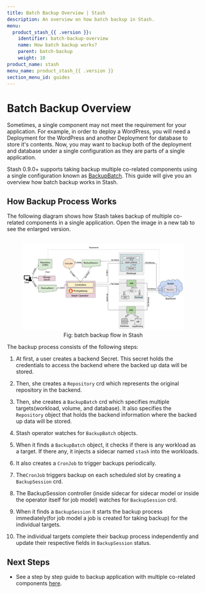 ```yaml
---
title: Batch Backup Overview | Stash
description: An overview on how batch backup in Stash.
menu:
  product_stash_{{ .version }}:
    identifier: batch-backup-overview
    name: How batch backup works?
    parent: batch-backup
    weight: 10
product_name: stash
menu_name: product_stash_{{ .version }}
section_menu_id: guides
---
```


# Batch Backup Overview

Sometimes, a single component may not meet the requirement for your application. For example, in order to deploy a WordPress, you will need a Deployment for the WordPress and another Deployment for database to store it's contents. Now, you may want to backup both of the deployment and database under a single configuration as they are parts of a single application.

Stash 0.9.0+ supports taking backup multiple co-related components using a single configuration known as [BackupBatch](/docs/concepts/crds/backupbatch.md). This guide will give you an overview how batch backup works in Stash.

## How Backup Process Works

The following diagram shows how Stash takes backup of multiple co-related components in a single application. Open the image in a new tab to see the enlarged version.

<figure align="center">
  <img alt="Stash Batch Backup Flow" src="/docs/images/guides/latest/batch-backup/batchbackup_overview.svg">
<figcaption align="center">Fig: batch backup flow in Stash</figcaption>
</figure>

The backup process consists of the following steps:

1. At first, a user creates a backend Secret. This secret holds the credentials to access the backend where the backed up data will be stored.

2. Then, she creates a `Repository` crd which represents the original repository in the backend.

3. Then, she creates a `BackupBatch` crd which specifies multiple targets(workload, volume, and database). It also specifies the `Repository` object that holds the backend information where the backed up data will be stored.

4. Stash operator watches for `BackupBatch` objects.

5. When it finds a `BackupBatch` object, it checks if there is any workload as a target. If there any, it injects a sidecar named `stash` into the workloads.

6. It also creates a `CronJob` to trigger backups periodically.

7. The`CronJob` triggers backup on each scheduled slot by creating a `BackupSession` crd.

8. The BackupSession controller (inside sidecar for sidecar model or inside the operator itself for job model) watches for `BackupSession` crd.

9. When it finds a `BackupSession` it starts the backup process immediately(for job model a job is created for taking backup) for the individual targets.

10. The individual targets complete their backup process independently and update their respective fields in `BackupSession` status.

## Next Steps

- See a step by step guide to backup application with multiple co-related components [here](/docs/guides/latest/batch-backup/batch-backup.md).